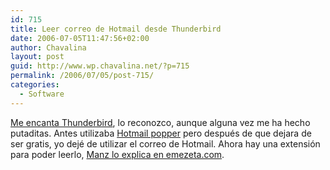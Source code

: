 ```yaml
---
id: 715
title: Leer correo de Hotmail desde Thunderbird
date: 2006-07-05T11:47:56+02:00
author: Chavalina
layout: post
guid: http://www.wp.chavalina.net/?p=715
permalink: /2006/07/05/post-715/
categories:
  - Software
---
```

<a href="http://chavalina.net/archivos.php?patron=thunderbird" target="_blank">Me encanta Thunderbird</a>, lo reconozco, aunque alguna vez me ha hecho putaditas. Antes utilizaba <a href="http://www.boolean.ca/hotpop/" target="_blank">Hotmail popper</a> pero despu&eacute;s de que dejara de ser gratis, yo dej&eacute; de utilizar el correo de Hotmail. Ahora hay una extensi&oacute;n para poder leerlo, <a href="http://www.emezeta.com/articulos/hotmail-desde-mozilla-thunderbird" target="_blank">Manz lo explica en emezeta.com</a>.